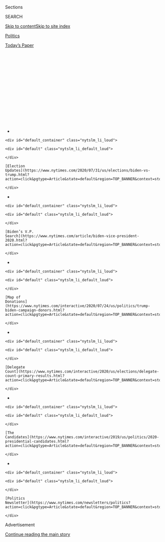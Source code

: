 <div id="app">

<div>

<div>

<div>

<div class="NYTAppHideMasthead css-1q2w90k e1suatyy0">

<div class="section css-ui9rw0 e1suatyy2">

<div class="css-eph4ug er09x8g0">

<div class="css-6n7j50">

</div>

<span class="css-1dv1kvn">Sections</span>

<div class="css-10488qs">

<span class="css-1dv1kvn">SEARCH</span>

</div>

[Skip to content](#site-content)[Skip to site
index](#site-index)

</div>

<div id="masthead-section-label" class="css-1wr3we4 eaxe0e00">

[Politics](https://www.nytimes.com/section/politics)

</div>

<div class="css-10698na e1huz5gh0">

</div>

</div>

<div id="masthead-bar-one" class="section hasLinks css-15hmgas e1csuq9d3">

<div class="css-uqyvli e1csuq9d0">

</div>

<div class="css-1uqjmks e1csuq9d1">

</div>

<div class="css-9e9ivx">

[](https://myaccount.nytimes.com/auth/login?response_type=cookie&client_id=vi)

</div>

<div class="css-1bvtpon e1csuq9d2">

[Today’s
Paper](https://www.nytimes.com/section/todayspaper)

</div>

</div>

</div>

</div>

<div data-aria-hidden="false">

<div id="site-content" data-role="main">

<div>

<div class="css-1aor85t" style="opacity:0.000000001;z-index:-1;visibility:hidden">

<div class="css-1hqnpie">

<div class="css-epjblv">

<span class="css-17xtcya">[Politics](/section/politics)</span><span class="css-x15j1o">|</span><span class="css-fwqvlz">Inside
Wisconsin’s Election Mess: Thousands of Missing or Nullified
Ballots</span>

</div>

<div class="css-k008qs">

<div class="css-1iwv8en">

<span class="css-18z7m18"></span>

<div>

</div>

</div>

<span class="css-1n6z4y">https://nyti.ms/2VgJr5t</span>

<div class="css-1705lsu">

<div class="css-4xjgmj">

<div class="css-4skfbu" data-role="toolbar" data-aria-label="Social Media Share buttons, Save button, and Comments Panel with current comment count" data-testid="share-tools">

  - 
  - 
  - 
  - 
    
    <div class="css-6n7j50">
    
    </div>

  - 

</div>

</div>

</div>

</div>

</div>

</div>

<div id="NYT_TOP_BANNER_REGION" class="css-13pd83m">

<div>

<div id="styln-elections-notifications-menu" class="section interactive-content interactive-size-medium css-1edisqu">

<div class="css-17ih8de interactive-body">

<div class="nytslm_innerContainer" data-aria-live="polite">

<div class="nytslm_title">

</div>

  - 
    
    <div id="default_container" class="nytslm_li_loud">
    
    <div id="default" class="nytslm_li_default_loud">
    
    </div>
    
    [Election
    Updates](https://www.nytimes.com/2020/07/31/us/elections/biden-vs-trump.html?action=click&pgtype=Article&state=default&region=TOP_BANNER&context=storylines_menu)
    
    </div>

  - 
    
    <div id="default_container" class="nytslm_li_loud">
    
    <div id="default" class="nytslm_li_default_loud">
    
    </div>
    
    [Biden’s V.P.
    Search](https://www.nytimes.com/article/biden-vice-president-2020.html?action=click&pgtype=Article&state=default&region=TOP_BANNER&context=storylines_menu)
    
    </div>

  - 
    
    <div id="default_container" class="nytslm_li_loud">
    
    <div id="default" class="nytslm_li_default_loud">
    
    </div>
    
    [Map of
    Donations](https://www.nytimes.com/interactive/2020/07/24/us/politics/trump-biden-campaign-donors.html?action=click&pgtype=Article&state=default&region=TOP_BANNER&context=storylines_menu)
    
    </div>

  - 
    
    <div id="default_container" class="nytslm_li_loud">
    
    <div id="default" class="nytslm_li_default_loud">
    
    </div>
    
    [Delegate
    Count](https://www.nytimes.com/interactive/2020/us/elections/delegate-count-primary-results.html?action=click&pgtype=Article&state=default&region=TOP_BANNER&context=storylines_menu)
    
    </div>

  - 
    
    <div id="default_container" class="nytslm_li_loud">
    
    <div id="default" class="nytslm_li_default_loud">
    
    </div>
    
    [The
    Candidates](https://www.nytimes.com/interactive/2019/us/politics/2020-presidential-candidates.html?action=click&pgtype=Article&state=default&region=TOP_BANNER&context=storylines_menu)
    
    </div>

  - 
    
    <div id="default_container" class="nytslm_li_loud">
    
    <div id="default" class="nytslm_li_default_loud">
    
    </div>
    
    [Politics
    Newsletter](https://www.nytimes.com/newsletters/politics?action=click&pgtype=Article&state=default&region=TOP_BANNER&context=storylines_menu)
    
    </div>

</div>

</div>

</div>

</div>

</div>

<div id="top-wrapper" class="css-1sy8kpn">

<div id="top-slug" class="css-l9onyx">

Advertisement

</div>

[Continue reading the main
story](#after-top)

<div class="ad top-wrapper" style="text-align:center;height:100%;display:block;min-height:250px">

<div id="top" class="place-ad" data-position="top" data-size-key="top">

</div>

</div>

<div id="after-top">

</div>

</div>

<div>

<div id="sponsor-wrapper" class="css-1hyfx7x">

<div id="sponsor-slug" class="css-19vbshk">

Supported by

</div>

[Continue reading the main
story](#after-sponsor)

<div id="sponsor" class="ad sponsor-wrapper" style="text-align:center;height:100%;display:block">

</div>

<div id="after-sponsor">

</div>

</div>

<div class="css-186x18t">

</div>

<div class="css-1vkm6nb ehdk2mb0">

# Inside Wisconsin’s Election Mess: Thousands of Missing or Nullified Ballots

</div>

As Wisconsin scrambled to expand voting by mail for its election on
Tuesday, many absentee voters said their ballots went undelivered.

<div class="css-79elbk" data-testid="photoviewer-wrapper">

<div class="css-z3e15g" data-testid="photoviewer-wrapper-hidden">

</div>

<div class="css-1a48zt4 ehw59r15" data-testid="photoviewer-children">

![<span class="css-16f3y1r e13ogyst0" data-aria-hidden="true">Absentee
ballots were sorted at the Milwaukee Elections Commission office on
Wednesday.</span><span class="css-cnj6d5 e1z0qqy90" itemprop="copyrightHolder"><span class="css-1ly73wi e1tej78p0">Credit...</span><span><span>Mark
Hoffman/Milwaukee Journal-Sentinel, via Associated
Press</span></span></span>](https://static01.nyt.com/images/2020/04/09/us/politics/09wisconsin/merlin_171407025_a354ea0c-f063-46bb-b20c-70e3bbd0e33c-articleLarge.jpg?quality=75&auto=webp&disable=upscale)

</div>

</div>

<div class="css-18e8msd">

<div class="css-pdw9fk epjyd6m0">

<div class="css-1txwxcy ey68jwv0" data-aria-hidden="true">

[![Nick
Corasaniti](https://static01.nyt.com/images/2018/06/13/multimedia/author-nick-corasaniti/author-nick-corasaniti-thumbLarge-v2.png
"Nick Corasaniti")](https://www.nytimes.com/by/nick-corasaniti)[![Stephanie
Saul](https://static01.nyt.com/images/2020/02/06/reader-center/author-stephanie-saul/author-stephanie-saul-thumbLarge.png
"Stephanie Saul")](https://www.nytimes.com/by/stephanie-saul)

</div>

<div class="css-1baulvz">

By [<span class="css-1baulvz" itemprop="name">Nick
Corasaniti</span>](https://www.nytimes.com/by/nick-corasaniti) and
[<span class="css-1baulvz last-byline" itemprop="name">Stephanie
Saul</span>](https://www.nytimes.com/by/stephanie-saul)

</div>

</div>

  - 
    
    <div class="css-ld3wwf e16638kd2">
    
    April 9,
    2020
    
    </div>

  - 
    
    <div class="css-4xjgmj">
    
    <div class="css-d8bdto" data-role="toolbar" data-aria-label="Social Media Share buttons, Save button, and Comments Panel with current comment count" data-testid="share-tools">
    
      - 
      - 
      - 
      - 
        
        <div class="css-6n7j50">
        
        </div>
    
      - 
    
    </div>
    
    </div>

</div>

</div>

<div class="section meteredContent css-1r7ky0e" name="articleBody" itemprop="articleBody">

<div class="css-1fanzo5 StoryBodyCompanionColumn">

<div class="css-53u6y8">

Three tubs of absentee ballots that never reached voters were discovered
in a postal center outside Milwaukee. At least 9,000 absentee ballots
requested by voters were never sent, and others recorded as sent were
never received. Even when voters did return their completed ballots in
the mail, thousands were postmarked too late to count — or not at all.

Cracks in Wisconsin’s vote-by-mail operation are now emerging after the
state’s scramble to expand that effort on the fly for voters who feared
going to the polls in Tuesday’s elections. The takeaways — that the
election network and the Postal Service were pushed to the brink of
their capabilities, and that mistakes were clearly made — are
instructive for other states if they choose to broaden vote-by-mail
methods without sufficient time, money and planning.

More than 860,000 completed absentee ballots had been returned by
Tuesday, already a record for Wisconsin spring elections. But for
thousands of other voters, who never received their ballots, there was
only one recourse: putting their health at risk and defying a
stay-at-home order to vote in person during the coronavirus pandemic.
Many chose not to show up.

[Federal health officials have
suggested](https://www.nytimes.com/2020/04/08/us/politics/republicans-vote-by-mail.html)
that expanding voting by mail could help reduce crowds at polling places
and therefore make elections safer amid the outbreak. The issues that
have arisen in Wisconsin offer a warning for other states of the
potential pitfalls of a rapid, last-minute expansion of absentee
balloting, particularly one marred by a flurry of court challenges and
11th-hour rulings that created confusion and chaos.

</div>

</div>

<div class="css-1fanzo5 StoryBodyCompanionColumn">

<div class="css-53u6y8">

The mix of missing and mismarked ballots suggests that thousands of
Wisconsin voters were effectively disenfranchised, an issue that Justice
Ruth Bader Ginsburg warned of in her dissent to a Supreme Court decision
on Monday that blocked extended absentee balloting in the state. Tens of
thousands of people who did not receive their ballots in time, Justice
Ginsburg wrote, “will be left quite literally without a vote.”

But many Republicans, and even some Democrats, have continued to cast
concerns on the security and veracity of vote-by-mail systems,
especially ones expanded so rapidly.

“It’s a harder system to administer, and obviously it’s a harder system
to police writ large,” Gov. Andrew M. Cuomo, Democrat of New York, said
in a radio interview on Thursday, when asked about the downsides to
expanding voting by mail. “People showing up, people actually showing
ID, is still the easiest system to assure total
integrity.”

<div id="NYT_MAIN_CONTENT_1_REGION" class="css-9tf9ac">

<div>

<div id="styln-nfldraft-updates-block" class="section interactive-content interactive-size-medium css-1ftcdic">

<div class="css-17ih8de interactive-body">

<div id="styln-briefing-block" data-asset-id="">

<div class="briefing-block-header-section">

# [Latest Updates: 2020 Election](https://www.nytimes.com/2020/07/31/us/elections/biden-vs-trump.html?action=click&pgtype=Article&state=default&region=MAIN_CONTENT_1&context=storylines_live_updates)

<div class="briefing-block-ts">

Updated 2020-08-01T01:26:45.732Z

</div>

</div>

  - [Kamala Harris, a top vice-presidential contender, confronts double
    standards.](https://www.nytimes.com/2020/07/31/us/elections/biden-vs-trump.html?action=click&pgtype=Article&state=default&region=MAIN_CONTENT_1&context=storylines_live_updates#link-29fdff45)
  - [Karen Bass and Susan Rice are rising on Biden’s vice-presidential
    shortlist.](https://www.nytimes.com/2020/07/31/us/elections/biden-vs-trump.html?action=click&pgtype=Article&state=default&region=MAIN_CONTENT_1&context=storylines_live_updates#link-13ec3d9c)
  - [Trump says Russian bounties to kill U.S. troops ‘never took
    place.’](https://www.nytimes.com/2020/07/31/us/elections/biden-vs-trump.html?action=click&pgtype=Article&state=default&region=MAIN_CONTENT_1&context=storylines_live_updates#link-49e9a016)

<div class="briefing-block-footer">

<div class="briefing-block-footer-meta">

[See more
updates](https://www.nytimes.com/2020/07/31/us/elections/biden-vs-trump.html?action=click&pgtype=Article&state=default&region=MAIN_CONTENT_1&context=storylines_live_updates)

</div>

</div>

</div>

</div>

</div>

</div>

</div>

In Wisconsin, the missing votes could also portend a long legal battle
over the results; one race on Tuesday’s ballot was a hotly contested
State Supreme Court seat that, in a normal election, was expected to be
extremely close. The margin in the state’s 2019 Supreme Court race was
about 6,000 votes.

“This has all the makings of a Florida 2000 if we have a close race,”
said Gordon Hintz, the Democratic minority leader in the Wisconsin State
Assembly. Mr. Hintz, who lives in Oshkosh, was one of the voters who
never received his absentee ballot — even though the state’s website
said it had been mailed to him. He chose not to vote in person.

</div>

</div>

<div class="css-1fanzo5 StoryBodyCompanionColumn">

<div class="css-53u6y8">

Others in Mr. Hintz’s district may have encountered the same problem. On
Tuesday, calls began flooding the office of Dan Feyen, the state senator
whose district includes Oshkosh, from voters saying they never received
their ballots, even though they were told their ballots had been sent
out. Nearly every one of those voters had requested their ballots on one
of three dates: March 18, March 22 and March 23, more than two weeks
before the election.

Mr. Feyen, a Republican, filed a complaint with the Wisconsin Elections
Commission, asking it to investigate. He also wants those voters to be
given a chance to fill out and return ballots.

On Wednesday, the commission received a phone call from a postal worker
in Milwaukee who said three bins of absentee ballots had been located
that had never reached their destinations, mostly in Oshkosh and nearby
Appleton. The number of ballots in the bins was not clear.

A spokeswoman for the Postal Service, Martha Johnson, said Thursday that
officials were “aware of potential issues with absentee ballots in
Wisconsin and are currently conducting an investigation into the
claims.”

Meagan Wolfe, the elections commission’s administrator, said she did not
think the U.S. Supreme Court decision left any room for ballots to be
counted if they were not postmarked by Tuesday’s deadline. “There really
isn’t any additional things for this election that a voter could do if
their ballot didn’t make it by the deadline,” she said in a news
conference on Wednesday.

Many of the complaints from voters came from the Oshkosh and Appleton
areas, but voters from all over the state said they had not received the
absentee ballots they requested.

Dianne Ostrowski of Waukesha, about 20 miles west of Milwaukee, said she
had filed an online request for an absentee ballot but never received
one.

</div>

</div>

<div class="css-1fanzo5 StoryBodyCompanionColumn">

<div class="css-53u6y8">

“I’m talking via Facebook with my family in Madison. Same thing. They
never got their ballot either,” said Ms. Ostrowski, who is retired from
the financial services industry. Madison, the capital, is more than an
hour west of Waukesha.

Tamera Goodwin and her husband, who live in Madison, also said they
hadn’t received ballots. “I was looking all over the place, I was
looking on the news, Facebook, my state assemblyman’s page, talking to
neighbors at a distance, but everyone was confused,” Ms. Goodwin said.
“None of us has gotten our ballots and none of us had clarity of where
to go.”

Lacking other options, Ms. Goodwin and her husband went to vote in
person on Tuesday.

In Racine, about 40 minutes south of Milwaukee, Dawn and Jeff Loken,
also retired, complained that they did not receive their ballots. The
two Democrats finally trudged to the polls Tuesday night, not to be
deterred by what Mr. Loken, who describes himself as a “die-hard
Democrat” viewed as an intentional effort by Republicans to suppress his
vote. (State Republican lawmakers [rebuffed the Democratic governor’s
request](https://www.nytimes.com/2020/04/06/us/politics/wisconsin-primary-voting-coronavirus.html)
to postpone the election.)

Some absentee voters who received their ballots and mailed them back in
time are running into a separate issue: postmarking.

After much legal wrangling over this year’s absentee ballot deadlines,
the Supreme Court’s decision held that ballots must be postmarked by
Election Day to count. But in at least one city, Madison, a number of
ballots received by the clerk were never even postmarked to begin with.

“We are still receiving mail now from the post office, and about half of
it is postmarked,” said Maribeth Witzel-Behl, the city clerk. “It’s
probably by now a couple thousand that we’ve received from the post
office with no postmark.”

She said her office is dating the ballots with its own stamp as soon as
they arrive, and is working with the city attorney to determine what to
do with them.

</div>

</div>

<div class="css-1fanzo5 StoryBodyCompanionColumn">

<div class="css-53u6y8">

Even when postmarks are applied, they can prove problematic,
particularly for some rural voters. Michelle Schwenneker, who lives in
rural Jackson County, said that the mail truck in her town comes once a
day, at 7:30 a.m., so if she put her ballot in the mailbox on Election
Day it wouldn’t be postmarked in time.

“For me, basically, mailing your ballot and having it postmarked are
basically two different things,” said Ms. Schwenneker.

With ballots still trickling in and results yet to be released, there
has been no major legal challenge to Tuesday’s election. But activist
groups and election lawyers in Wisconsin are still reviewing their
options and monitoring reports of missing ballots.

Even in states that already vote entirely by mail, lost ballots can
plague a system. In Colorado, Secretary of State Jena Griswold
[excoriated the Postal Service last
November](https://www.denverpost.com/2019/11/08/election-2019-jena-griswold/)
after 828 ballots arrived in Denver-area mailboxes on the afternoon of a
tight mayoral race in suburban Aurora — too late for many people to
vote.

But perhaps nothing presented as great a challenge for Wisconsin as the
vast expansion of the absentee system in such a short period of time.
More than 1.2 million ballots were requested this year; only about
250,000 were issued in Wisconsin’s 2016 spring election.

Kim Wyman, the secretary of state in Washington, a mail-voting state,
said it is important for elections officials to work with local postal
systems to make sure they can handle the sudden increase in volume.

“These states are going from 0 to 100,” she said.

Isabella Grullón Paz contributed
reporting.

</div>

</div>

<div>

</div>

</div>

<div>

</div>

<div>

</div>

<div id="NYT_BELOW_MAIN_CONTENT_REGION">

<div>

<div id="STLYN_guide_v1_STYLN_guide_a" class="section css-l08pwh interactive-content interactive-size-medium">

<div class="css-17ih8de interactive-body">

<div class="g-story g-freebird g-max-limit" data-preview-slug="styln-scroll-guide">

</div>

<div id="g-electionguide-id" class="g-electionguide">

<div class="g-electionguide-container">

<div class="g-electionguide-wrapper">

<div class="g-electionguide-logo">

</div>

# Our 2020 Election Guide

Updated July 31, 2020

  - 
    
    -----
    
    ## The Latest
    
      - President Trump’s assault on the Postal Service is intersecting
        with his attacks on mail-in voting. [Voting rights groups say it
        is a recipe for
        disaster.](https://www.nytimes.com/2020/07/31/us/politics/trump-usps-mail-delays.html?action=click&pgtype=Article&state=default&region=BELOW_MAIN_CONTENT&context=storylines_guide)

  - 
    
    -----
    
    ## Biden’s V.P. Search
    
      - [Here are 13
        women](https://www.nytimes.com/article/biden-vice-president-2020.html?action=click&pgtype=Article&state=default&region=BELOW_MAIN_CONTENT&context=storylines_guide)
        who have been under consideration to be Joe Biden’s running
        mate, and why each might be chosen — and might not be.

  - 
    
    -----
    
    ## Keep Up With Our Coverage
    
      - Get an
        [email](https://www.nytimes.com/newsletters/politics?action=click&pgtype=Article&state=default&region=BELOW_MAIN_CONTENT&context=storylines_guide)
        recapping the day’s news
    
    <!-- end list -->
    
      - Download our mobile app on
        [iOS](https://apps.apple.com/us/app/nytimes/id284862083?ls=1&mat_click_id=5c79ae7455014fd1bd66b5610c05b8f2-20191112-16948&referrer=mat_click_id%3D5c79ae7455014fd1bd66b5610c05b8f2-20191112-16948%26link_click_id%3D722930677036718082)
        and
        [Android](http://a.localytics.com/android?id=com.nytimes.android&referrer=utm_source%3Dother_nyt_mobile_web%26utm_medium%3DWeb%2520page%26utm_term%3DGeneral%2520Mobile%2520Page%26utm_campaign%3DNYT%2520Mobile%2520General%2520Page)
        and turn on Breaking News and Politics alerts

</div>

</div>

</div>

</div>

</div>

</div>

</div>

<div>

</div>

<div>

<div id="bottom-wrapper" class="css-1ede5it">

<div id="bottom-slug" class="css-l9onyx">

Advertisement

</div>

[Continue reading the main
story](#after-bottom)

<div id="bottom" class="ad bottom-wrapper" style="text-align:center;height:100%;display:block;min-height:90px">

</div>

<div id="after-bottom">

</div>

</div>

</div>

</div>

</div>

## Site Index

<div>

</div>

## Site Information Navigation

  - [© <span>2020</span> <span>The New York Times
    Company</span>](https://help.nytimes.com/hc/en-us/articles/115014792127-Copyright-notice)

<!-- end list -->

  - [NYTCo](https://www.nytco.com/)
  - [Contact
    Us](https://help.nytimes.com/hc/en-us/articles/115015385887-Contact-Us)
  - [Work with us](https://www.nytco.com/careers/)
  - [Advertise](https://nytmediakit.com/)
  - [T Brand Studio](http://www.tbrandstudio.com/)
  - [Your Ad
    Choices](https://www.nytimes.com/privacy/cookie-policy#how-do-i-manage-trackers)
  - [Privacy](https://www.nytimes.com/privacy)
  - [Terms of
    Service](https://help.nytimes.com/hc/en-us/articles/115014893428-Terms-of-service)
  - [Terms of
    Sale](https://help.nytimes.com/hc/en-us/articles/115014893968-Terms-of-sale)
  - [Site
    Map](https://spiderbites.nytimes.com)
  - [Help](https://help.nytimes.com/hc/en-us)
  - [Subscriptions](https://www.nytimes.com/subscription?campaignId=37WXW)

</div>

</div>

</div>

</div>
